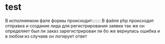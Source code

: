 # test

В исполняемом фале формы происходит:::::::
В файле php происходит отправка и создание лида для регистрирования заявки
так же он определяет был ли заказ зарегистрирован ли бо же вернулась ошибка и в любом из случаев он логирует ответ

